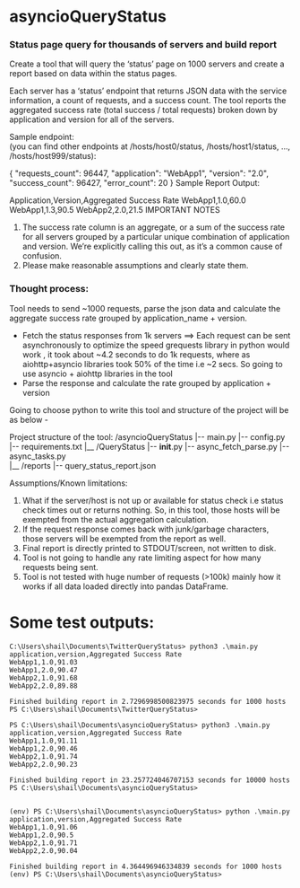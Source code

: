 # asyncioQueryStatus 
### Status page query for thousands of servers and build report 

Create a tool that will query the ‘status’ page on 1000 servers and create a report based on data within the status pages.

Each server has a ‘status’ endpoint that returns JSON data with the service information, a count of requests, and a success count. The tool reports the aggregated success rate (total success / total requests) broken down by application and version for all of the servers.

Sample endpoint:  
(you can find other endpoints at /hosts/host0/status, /hosts/host1/status, …, /hosts/host999/status):

{
    "requests_count": 96447,
     "application": "WebApp1",
     "version": "2.0",
     "success_count": 96427,
     "error_count": 20
}
Sample Report Output:

Application,Version,Aggregated Success Rate
WebApp1,1.0,60.0
WebApp1,1.3,90.5
WebApp2,2.0,21.5
IMPORTANT NOTES
1. The success rate column is an aggregate, or a sum of the success rate for all servers grouped by a particular unique combination of application and version. We’re explicitly calling this out, as it’s a common cause of confusion.
2. Please make reasonable assumptions and clearly state them.

### Thought process:
Tool needs to send ~1000 requests, parse the json data and calculate the aggregate success rate grouped by application_name + version. 
-	Fetch the status responses from 1k servers ==>  Each request can be sent asynchronously to optimize the speed
grequests library in python would work , it took about ~4.2 seconds to do 1k requests, where as aiohttp+asyncio libraries took 50% of the time i.e ~2 secs. So going to use asyncio + aiohttp libraries in the tool
-	Parse the response and calculate the rate grouped by application + version

Going to choose python to write this tool  and structure of the project will be as below -

Project structure of the tool:
/asyncioQueryStatus
    |-- main.py
    |-- config.py
    |-- requirements.txt
    |__ /QueryStatus
         |-- __init__.py
         |-- async_fetch_parse.py 
         |-- async_tasks.py                 
         |__ /reports
             |-- query_status_report.json

Assumptions/Known limitations:
1.	What if the server/host is not up or available for status check i.e status check times out or returns nothing.   So, in this tool, those hosts will be exempted from the actual aggregation calculation.
2.	If the request response comes back with junk/garbage characters, those servers will be exempted from the report as well. 
3.	Final report is directly printed to STDOUT/screen, not written to disk.
4.	Tool is not going to handle any rate limiting aspect for how many requests being sent.
5.	Tool is not tested with huge number of requests (>100k) mainly how it works if all data loaded directly into pandas DataFrame.

# Some test outputs:
```
C:\Users\shail\Documents\TwitterQueryStatus> python3 .\main.py
application,version,Aggregated Success Rate
WebApp1,1.0,91.03
WebApp1,2.0,90.47
WebApp2,1.0,91.68
WebApp2,2.0,89.88

Finished building report in 2.7296998500823975 seconds for 1000 hosts
PS C:\Users\shail\Documents\TwitterQueryStatus>

PS C:\Users\shail\Documents\asyncioQueryStatus> python3 .\main.py
application,version,Aggregated Success Rate
WebApp1,1.0,91.11
WebApp1,2.0,90.46
WebApp2,1.0,91.74
WebApp2,2.0,90.23

Finished building report in 23.257724046707153 seconds for 10000 hosts
PS C:\Users\shail\Documents\asyncioQueryStatus>


(env) PS C:\Users\shail\Documents\asyncioQueryStatus> python .\main.py
application,version,Aggregated Success Rate
WebApp1,1.0,91.06
WebApp1,2.0,90.5
WebApp2,1.0,91.71
WebApp2,2.0,90.04

Finished building report in 4.364496946334839 seconds for 1000 hosts
(env) PS C:\Users\shail\Documents\asyncioQueryStatus>
```
